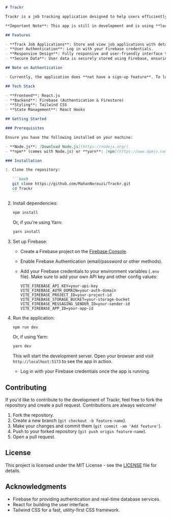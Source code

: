 ````markdown
# Trackr

Trackr is a job tracking application designed to help users efficiently manage and track their job applications. The app allows users to store, view, and update job applications with key details like company name, position, and application status. Built using React, this app aims to streamline the job application process and make it easier for users to stay organized throughout their job search.

**Important Note**: This app is still in development and is using **local storage** to store job application data. **Do not use this app for actual job tracking at this time**, as data is stored locally and not securely. It is intended for testing purposes only.

## Features

- **Track Job Applications**: Store and view job applications with details such as job title, company, and status.
- **User Authentication**: Log in with your Firebase credentials.
- **Responsive Design**: Fully responsive and user-friendly interface that works well on both mobile and desktop devices.
- **Secure Data**: User data is securely stored using Firebase, ensuring a seamless experience.

## Note on Authentication

- Currently, the application does **not have a sign-up feature**. To log in, each user must set up their own Firebase project and add their Firebase credentials.

## Tech Stack

- **Frontend**: React.js
- **Backend**: Firebase (Authentication & Firestore)
- **Styling**: Tailwind CSS
- **State Management**: React Hooks

## Getting Started

### Prerequisites

Ensure you have the following installed on your machine:

- **Node.js**: [Download Node.js](https://nodejs.org/)
- **npm** (comes with Node.js) or **yarn**: [npm](https://www.npmjs.com/) / [yarn](https://yarnpkg.com/)

### Installation

1. Clone the repository:

   ```bash
   git clone https://github.com/MahanNorouzi/Trackr.git
   cd Trackr
   ```
````

2. Install dependencies:

   ```bash
   npm install
   ```

   Or, if you're using Yarn:

   ```bash
   yarn install
   ```

3. Set up Firebase:

   - Create a Firebase project on the [Firebase Console](https://console.firebase.google.com/).
   - Enable Firebase Authentication (email/password or other methods).
   - Add your Firebase credentials to your environment variables (`.env` file). Make sure to add your own API key and other config values:

     ```env
     VITE_FIREBASE_API_KEY=your-api-key
     VITE_FIREBASE_AUTH_DOMAIN=your-auth-domain
     VITE_FIREBASE_PROJECT_ID=your-project-id
     VITE_FIREBASE_STORAGE_BUCKET=your-storage-bucket
     VITE_FIREBASE_MESSAGING_SENDER_ID=your-sender-id
     VITE_FIREBASE_APP_ID=your-app-id
     ```

4. Run the application:

   ```bash
   npm run dev
   ```

   Or, if using Yarn:

   ```bash
   yarn dev
   ```

   This will start the development server. Open your browser and visit `http://localhost:5173` to see the app in action.

   - Log in with your Firebase credentials once the app is running.

## Contributing

If you'd like to contribute to the development of Trackr, feel free to fork the repository and create a pull request. Contributions are always welcome!

1. Fork the repository.
2. Create a new branch (`git checkout -b feature-name`).
3. Make your changes and commit them (`git commit -am 'Add feature'`).
4. Push to your forked repository (`git push origin feature-name`).
5. Open a pull request.

## License

This project is licensed under the MIT License - see the [LICENSE](LICENSE) file for details.

## Acknowledgments

- Firebase for providing authentication and real-time database services.
- React for building the user interface.
- Tailwind CSS for a fast, utility-first CSS framework.

```

```
